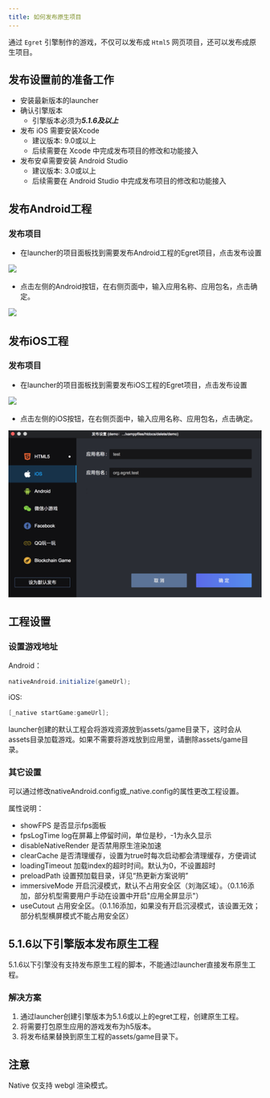 ```yaml
---
title: 如何发布原生项目
---
```



通过 `Egret` 引擎制作的游戏，不仅可以发布成 `Html5` 网页项目，还可以发布成原生项目。

## 发布设置前的准备工作

- 安装最新版本的launcher
- 确认引擎版本
    - 引擎版本必须为***5.1.6及以上***
- 发布 iOS 需要安装Xcode
    - 建议版本: 9.0或以上
    - 后续需要在 Xcode 中完成发布项目的修改和功能接入
- 发布安卓需要安装 Android Studio
	- 建议版本: 3.0或以上
	- 后续需要在 Android Studio 中完成发布项目的修改和功能接入

## 发布Android工程

### 发布项目

- 在launcher的项目面板找到需要发布Android工程的Egret项目，点击发布设置

![](./projectsetting/p0.png)

- 点击左侧的Android按钮，在右侧页面中，输入应用名称、应用包名，点击确定。

![](./projectsetting/p1.png)


## 发布iOS工程

### 发布项目

- 在launcher的项目面板找到需要发布iOS工程的Egret项目，点击发布设置

![](./projectsetting/p0.png)

- 点击左侧的iOS按钮，在右侧页面中，输入应用名称、应用包名，点击确定。

![](./projectsetting/p2.png)


## 工程设置

### 设置游戏地址
Android：

```java
nativeAndroid.initialize(gameUrl);
```

iOS:

```objective-c
[_native startGame:gameUrl];
```

launcher创建的默认工程会将游戏资源放到assets/game目录下，这时会从assets目录加载游戏。如果不需要将游戏放到应用里，请删除assets/game目录。

### 其它设置

可以通过修改nativeAndroid.config或_native.config的属性更改工程设置。

属性说明：

- showFPS 是否显示fps面板
- fpsLogTime log在屏幕上停留时间，单位是秒，-1为永久显示
- disableNativeRender 是否禁用原生渲染加速
- clearCache 是否清理缓存，设置为true时每次启动都会清理缓存，方便调试
- loadingTimeout 加载index的超时时间。默认为0，不设置超时
- preloadPath 设置预加载目录，详见“热更新方案说明”
- immersiveMode 开启沉浸模式，默认不占用安全区（刘海区域）。（0.1.16添加，部分机型需要用户手动在设置中开启"应用全屏显示"）
- useCutout 占用安全区。（0.1.16添加，如果没有开启沉浸模式，该设置无效；部分机型横屏模式不能占用安全区）

## 5.1.6以下引擎版本发布原生工程

5.1.6以下引擎没有支持发布原生工程的脚本，不能通过launcher直接发布原生工程。

### 解决方案

1. 通过launcher创建引擎版本为5.1.6或以上的egret工程，创建原生工程。
2. 将需要打包原生应用的游戏发布为h5版本。
3. 将发布结果替换到原生工程的assets/game目录下。

## 注意

Native 仅支持 webgl 渲染模式。
